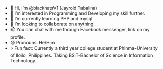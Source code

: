 - 👋 Hi, I’m @blackhatsV1 (Jayrold Tabalina)
- 👀 I’m interested in Programming and Developing my skill further.
- 🌱 I’m currently learning PHP and mysql.
- 💞️ I’m looking to collaborate on anything.
- 📫 You can chat with me through Facebook messenger, link on my profile.
- 😄 Pronouns: He/Him
- ⚡ Fun fact: Currently a third year college student at Phinma-University of Iloilo, Philippines. Taking BSIT-Bachelor of Science in Information Technology.

<!---
blackhatsV1/blackhatsV1 is a ✨ special ✨ repository because its `README.md` (this file) appears on your GitHub profile.
You can click the Preview link to take a look at your changes.
--->
